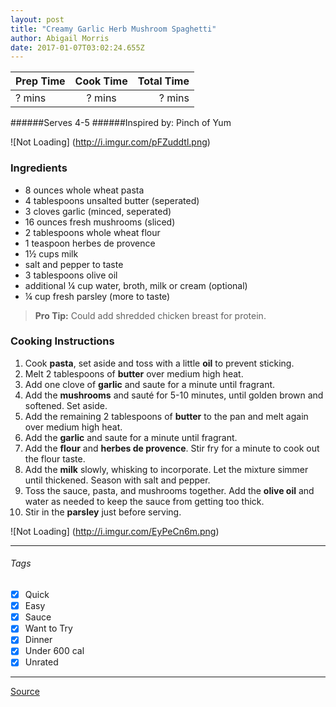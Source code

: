 ```yaml
---
layout: post
title: "Creamy Garlic Herb Mushroom Spaghetti"
author: Abigail Morris
date: 2017-01-07T03:02:24.655Z
---
```


| Prep Time  | Cook Time    | Total Time  |
| ---------- |:------------:| -----------:|
| ? mins    | ? mins      | ? mins     |


######Serves 4-5
######Inspired by: Pinch of Yum

![Not Loading] (http://i.imgur.com/pFZuddtl.png)

### Ingredients

* 8 ounces whole wheat pasta
* 4 tablespoons unsalted butter (seperated)
* 3 cloves garlic (minced, seperated)
* 16 ounces fresh mushrooms (sliced)
* 2 tablespoons whole wheat flour
* 1 teaspoon herbes de provence
* 1½ cups milk
* salt and pepper to taste
* 3 tablespoons olive oil
* additional ¼ cup water, broth, milk or cream (optional)
* ¼ cup fresh parsley (more to taste)

> **Pro Tip:** Could add shredded chicken breast for protein.

### Cooking Instructions

1. Cook **pasta**, set aside and toss with a little **oil** to prevent sticking.
2. Melt 2 tablespoons of **butter** over medium high heat.
3. Add one clove of **garlic** and saute for a minute until fragrant.
4. Add the **mushrooms** and sauté for 5-10 minutes, until golden brown and softened. Set aside.
5. Add the remaining 2 tablespoons of **butter** to the pan and melt again over medium high heat.
6. Add the **garlic** and saute for a minute until fragrant. 
7. Add the **flour** and **herbes de provence**. Stir fry for a minute to cook out the flour taste. 
8. Add the **milk** slowly, whisking to incorporate. Let the mixture simmer until thickened. Season with salt and pepper.
9. Toss the sauce, pasta, and mushrooms together. Add the **olive oil** and water as needed to keep the sauce from getting too thick.
10. Stir in the **parsley** just before serving.

![Not Loading] (http://i.imgur.com/EyPeCn6m.png)

---

###### Tags
- [x] Quick
- [x] Easy
- [x] Sauce
- [x] Want to Try
- [x] Dinner
- [x] Under 600 cal
- [x] Unrated

---

[Source](www.example...)

